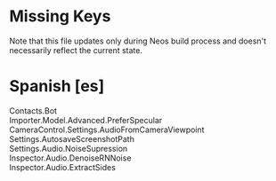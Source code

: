 # Missing Keys
Note that this file updates only during Neos build process and doesn't necessarily reflect the current state.

# Spanish [es]
Contacts.Bot  
Importer.Model.Advanced.PreferSpecular  
CameraControl.Settings.AudioFromCameraViewpoint  
Settings.AutosaveScreenshotPath  
Settings.Audio.NoiseSupression  
Inspector.Audio.DenoiseRNNoise  
Inspector.Audio.ExtractSides  


